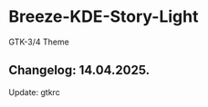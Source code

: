 # Breeze-KDE-Story-Light
GTK-3/4 Theme

Changelog: 14.04.2025.
-----------------------

Update: gtkrc
